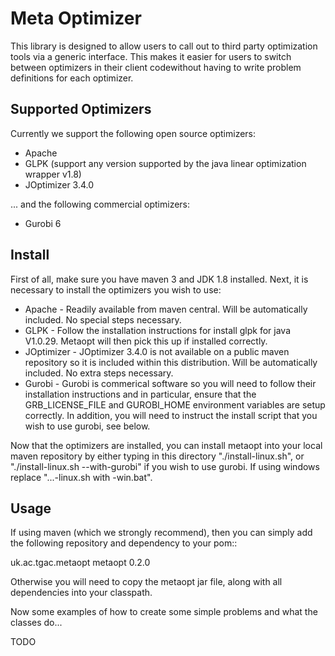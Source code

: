 Meta Optimizer
==============

This library is designed to allow users to call out to third party optimization tools via a generic interface.  This makes it easier for users to switch between optimizers in their client codewithout having to write problem definitions for each optimizer.


Supported Optimizers
--------------------

Currently we support the following open source optimizers:

* Apache
* GLPK (support any version supported by the java linear optimization wrapper v1.8)
* JOptimizer 3.4.0

... and the following commercial optimizers:

* Gurobi 6


Install
-------

First of all, make sure you have maven 3 and JDK 1.8 installed.  Next, it is necessary to install the optimizers you wish to use:

* Apache - Readily available from maven central. Will be automatically included.  No special steps necessary.
* GLPK - Follow the installation instructions for install glpk for java V1.0.29.  Metaopt will then pick this up if installed correctly.
* JOptimizer - JOptimizer 3.4.0 is not available on a public maven repository so it is included within this distribution.  Will be automatically included.  No extra steps necessary.
* Gurobi - Gurobi is commerical software so you will need to follow their installation instructions and in particular, ensure that the GRB_LICENSE_FILE and GUROBI_HOME environment variables are setup correctly.  In addition, you will need to instruct the install script that you wish to use gurobi, see below.

Now that the optimizers are installed, you can install metaopt into your local maven repository by either typing in this directory "./install-linux.sh", or "./install-linux.sh --with-gurobi" if you wish to use gurobi.  If using windows replace "...-linux.sh with -win.bat".



Usage
-----

If using maven (which we strongly recommend), then you can simply add the following repository and dependency to your pom::

  <dependency>
    <groupId>uk.ac.tgac.metaopt</groupId>
    <artifactId>metaopt</artifactId>
    <version>0.2.0</version>
  </dependency>

Otherwise you will need to copy the metaopt jar file, along with all dependencies into your classpath.

Now some examples of how to create some simple problems and what the classes do...

TODO

